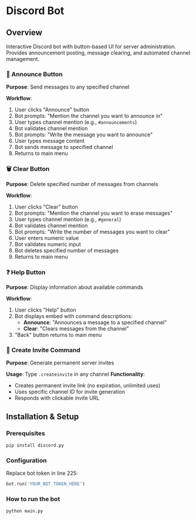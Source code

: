 # Discord Bot

## Overview
Interactive Discord bot with button-based UI for server administration. Provides announcement posting, message clearing, and automated channel management.

### 🔔 Announce Button
**Purpose**: Send messages to any specified channel

**Workflow**:
1. User clicks "Announce" button
2. Bot prompts: "Mention the channel you want to announce in"
3. User types channel mention (e.g., `#announcements`)
4. Bot validates channel mention
5. Bot prompts: "Write the message you want to announce"
6. User types message content
7. Bot sends message to specified channel
8. Returns to main menu

### 🗑️ Clear Button
**Purpose**: Delete specified number of messages from channels

**Workflow**:
1. User clicks "Clear" button
2. Bot prompts: "Mention the channel you want to erase messages"
3. User types channel mention (e.g., `#general`)
4. Bot validates channel mention
5. Bot prompts: "Write the number of messages you want to clear"
6. User enters numeric value
7. Bot validates numeric input
8. Bot deletes specified number of messages
9. Returns to main menu

### ❓ Help Button
**Purpose**: Display information about available commands

**Workflow**:
1. User clicks "Help" button
2. Bot displays embed with command descriptions:
   - **Announce**: "Announces a message to a specified channel"
   - **Clear**: "Clears messages from the channel"
3. "Back" button returns to main menu

### 🔗 Create Invite Command
**Purpose**: Generate permanent server invites

**Usage**: Type `.createinvite` in any channel
**Functionality**:
- Creates permanent invite link (no expiration, unlimited uses)
- Uses specific channel ID for invite generation
- Responds with clickable invite URL

## Installation & Setup

### Prerequisites
```bash
pip install discord.py
```

### Configuration
Replace bot token in line 225:
```python
bot.run('YOUR_BOT_TOKEN_HERE')
```

### How to run the bot
```bash
python main.py
```
